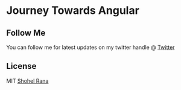 # Journey Towards Angular

## Follow Me
You can follow me for latest updates on my twitter handle @ [Twitter](https://twitter.com/mdshohelrana85)

## License
MIT [Shohel Rana](https://github.com/mdshohelrana)
